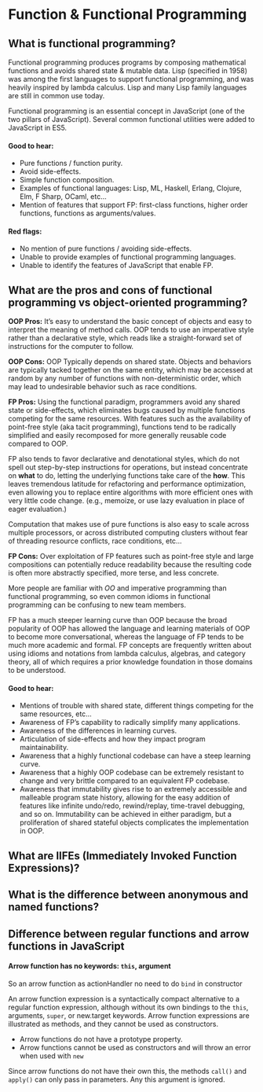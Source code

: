 # Function & Functional Programming

## What is functional programming?

Functional programming produces programs by composing mathematical functions and avoids shared state & mutable data. Lisp \(specified in 1958\) was among the first languages to support functional programming, and was heavily inspired by lambda calculus. Lisp and many Lisp family languages are still in common use today.

Functional programming is an essential concept in JavaScript \(one of the two pillars of JavaScript\). Several common functional utilities were added to JavaScript in ES5.

#### **Good to hear:**

* Pure functions / function purity.
* Avoid side-effects.
* Simple function composition.
* Examples of functional languages: Lisp, ML, Haskell, Erlang, Clojure, Elm, F Sharp, OCaml, etc…
* Mention of features that support FP: first-class functions, higher order functions, functions as arguments/values.

#### **Red flags:**

* No mention of pure functions / avoiding side-effects.
* Unable to provide examples of functional programming languages.
* Unable to identify the features of JavaScript that enable FP.

## What are the pros and cons of functional programming vs object-oriented programming?

**OOP Pros:** It’s easy to understand the basic concept of objects and easy to interpret the meaning of method calls. OOP tends to use an imperative style rather than a declarative style, which reads like a straight-forward set of instructions for the computer to follow.

**OOP Cons:** OOP Typically depends on shared state. Objects and behaviors are typically tacked together on the same entity, which may be accessed at random by any number of functions with non-deterministic order, which may lead to undesirable behavior such as race conditions.

**FP Pros:** Using the functional paradigm, programmers avoid any shared state or side-effects, which eliminates bugs caused by multiple functions competing for the same resources. With features such as the availability of point-free style \(aka tacit programming\), functions tend to be radically simplified and easily recomposed for more generally reusable code compared to OOP.

FP also tends to favor declarative and denotational styles, which do not spell out step-by-step instructions for operations, but instead concentrate on **what** to do, letting the underlying functions take care of the **how**. This leaves tremendous latitude for refactoring and performance optimization, even allowing you to replace entire algorithms with more efficient ones with very little code change. \(e.g., memoize, or use lazy evaluation in place of eager evaluation.\)

Computation that makes use of pure functions is also easy to scale across multiple processors, or across distributed computing clusters without fear of threading resource conflicts, race conditions, etc…

**FP Cons:** Over exploitation of FP features such as point-free style and large compositions can potentially reduce readability because the resulting code is often more abstractly specified, more terse, and less concrete.

More people are familiar with _OO_ and imperative programming than functional programming, so even common idioms in functional programming can be confusing to new team members.

FP has a much steeper learning curve than OOP because the broad popularity of OOP has allowed the language and learning materials of OOP to become more conversational, whereas the language of FP tends to be much more academic and formal. FP concepts are frequently written about using idioms and notations from lambda calculus, algebras, and category theory, all of which requires a prior knowledge foundation in those domains to be understood.

#### **Good to hear:**

* Mentions of trouble with shared state, different things competing for the same resources, etc…
* Awareness of FP’s capability to radically simplify many applications.
* Awareness of the differences in learning curves.
* Articulation of side-effects and how they impact program maintainability.
* Awareness that a highly functional codebase can have a steep learning curve.
* Awareness that a highly OOP codebase can be extremely resistant to change and very brittle compared to an equivalent FP codebase.
* Awareness that immutability gives rise to an extremely accessible and malleable program state history, allowing for the easy addition of features like infinite undo/redo, rewind/replay, time-travel debugging, and so on. Immutability can be achieved in either paradigm, but a proliferation of shared stateful objects complicates the implementation in OOP.



## What are IIFEs \(Immediately Invoked Function Expressions\)?

## What is the difference between anonymous and named functions?

## Difference between regular functions and arrow functions in JavaScript

#### **Arrow function has no keywords: `this`, argument**

So an arrow function as actionHandler no need to do `bind` in constructor

An arrow function expression is a syntactically compact alternative to a regular function expression, although without its own bindings to the `this`, arguments, `super`, or new.target keywords. Arrow function expressions are illustrated as methods, and they cannot be used as constructors.

* Arrow functions do not have a prototype property.
* Arrow functions cannot be used as constructors and will throw an error when used with `new`

Since arrow functions do not have their own this, the methods `call()` and `apply()` can only pass in parameters. Any this argument is ignored.

